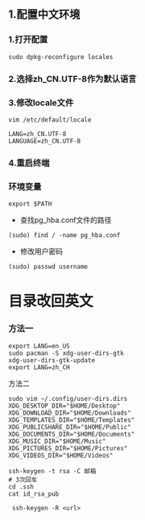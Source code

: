 ## 1.配置中文环境

### 1.打开配置

```shell
sudo dpkg-reconfigure locales
```

### 2.选择zh_CN.UTF-8作为默认语言

### 3.修改locale文件

```shell
vim /etc/default/locale
```

```
LANG=zh_CN.UTF-8
LANGUAGE=zh_CN.UTF-8
```

### 4.重启终端

### 环境变量

```shell
export $PATH
```

- 查找pg_hba.conf文件的路径

```shell
(sudo) find / -name pg_hba.conf
```

- 修改用户密码

```shell
(sudo) passwd username
```

# 目录改回英文

### 方法一

```shell
export LANG=en_US
sudo pacman -S xdg-user-dirs-gtk
xdg-user-dirs-gtk-update
export LANG=zh_CH
```

方法二

```shell
sudo vim ~/.config/user-dirs.dirs
XDG_DESKTOP_DIR="$HOME/Desktop"
XDG_DOWNLOAD_DIR="$HOME/Downloads"
XDG_TEMPLATES_DIR="$HOME/Templates"
XDG_PUBLICSHARE_DIR="$HOME/Public"
XDG_DOCUMENTS_DIR="$HOME/Documents"
XDG_MUSIC_DIR="$HOME/Music"
XDG_PICTURES_DIR="$HOME/Pictures"
XDG_VIDEOS_DIR="$HOME/Videos"
```

```
ssh-keygen -t rsa -C 邮箱
# 3次回车
cd .ssh
cat id_rsa_pub
```

```shell
 ssh-keygen -R <url>
```
